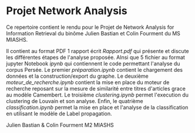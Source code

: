 # Projet Network Analysis

Ce repertoire contient le rendu pour le Projet de Network Analysis for Information Retrieval du binôme Julien Bastian et Colin Fourment du MS MIASHS.

Il contient au format PDF 1 rapport écrit *Rapport.pdf* qui présente et discute les différentes étapes de l'analyse proposée. AInsi que 5 fichier au format jupyter Notebook *ipynb* qui contiennent le code permettant l'analyse du corpus Persée. Le premier *préparation.ipynb* contient le chargement des données et la construction/export du graphe. Le deuxième *moteur_de_recherche.ipynb* contient la mise en place du moteur de recherche reposant sur la mesure de similarité entre titres d'articles grace au modèle Camembert. Le troisième *clustering.ipynb* permet l'execution du clustering de Louvain et son analyse. Enfin, le quatrième *classification.ipynb* permet la mise en place et l'analyse de la classification en utilisant le modèle de Label propagation.


Julien Bastian & Colin Fourment
M2 MIASHS

